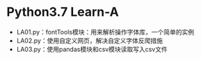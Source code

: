 # Python3.7 Learn-A

<ul>
<li>LA01.py：fontTools模块：用来解析操作字体库，一个简单的实例</li>
<li>LA02.py：使用自定义网页，解决自定义字体反爬措施</li>
<li>LA03.py：使用pandas模块和csv模块读取写入csv文件</li>
</ul>

